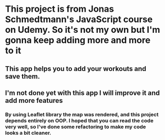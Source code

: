 ﻿# This project is from Jonas Schmedtmann's JavaScript course on Udemy. So it's not my own but I'm gonna keep adding more and more to it

## This app helps you to add your workouts and save them.

## I'm not done yet with this app I will improve it and add more features

### By using Leaflet library the map was rendered, and this project depends entirely on OOP. I hoped that you can read the code very well, so I've done some refactoring to make my code looks a bit cleaner.
